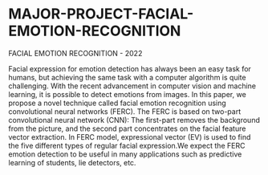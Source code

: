 # MAJOR-PROJECT-FACIAL-EMOTION-RECOGNITION
FACIAL EMOTION RECOGNITION - 2022

Facial expression for emotion detection has always been an easy task for humans, but achieving the same task with a computer algorithm is quite challenging. With the recent advancement in computer vision and machine learning, it is possible to detect emotions from images. In this paper, we propose a novel technique called facial emotion recognition using convolutional neural networks (FERC). The FERC is based on two-part convolutional neural network (CNN): The first-part removes the background from the picture, and the second part concentrates on the facial feature vector extraction. In FERC model, expressional vector (EV) is used to find the five different types of regular facial expression.We expect the FERC emotion detection to be useful in many applications such as predictive learning of students, lie detectors, etc.
